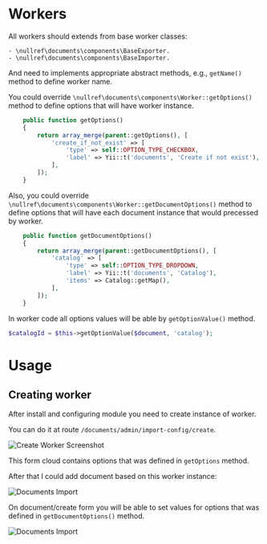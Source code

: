 Workers
======

All workers should extends from base worker classes:

    - \nullref\documents\components\BaseExporter.
    - \nullref\documents\components\BaseImporter.

And need to implements appropriate abstract methods, e.g., `getName()` method to define worker name.

You could override `\nullref\documents\components\Worker::getOptions()` method to define options that will have worker instance.

```php
    public function getOptions()
    {
        return array_merge(parent::getOptions(), [
            'create_if_not_exist' => [
                'type' => self::OPTION_TYPE_CHECKBOX,
                'label' => Yii::t('documents', 'Create if not exist'),
            ],
        ]);
    }
```
Also, you could override `\nullref\documents\components\Worker::getDocumentOptions()` method to define options that will have each document instance that would precessed by worker.

```php
    public function getDocumentOptions()
    {
        return array_merge(parent::getDocumentOptions(), [
            'catalog' => [
                'type' => self::OPTION_TYPE_DROPDOWN,
                'label' => Yii::t('documents', 'Catalog'),
                'items' => Catalog::getMap(),
            ],
        ]);
    }
```

In worker code all options values will be able by `getOptionValue()` method.

```php
$catalogId = $this->getOptionValue($document, 'catalog');
```




Usage
=====

Creating worker
--------------

After install and configuring module you need to create instance of worker.

You can do it at route `/documents/admin/import-config/create`.

![Create Worker Screenshot](https://raw.githubusercontent.com/NullRefExcep/yii2-documents/master/docs/images/worker-create.png)

This form cloud contains options that was defined in `getOptions` method.


After that I could add document based on this worker instance:

![Documents Import](https://raw.githubusercontent.com/NullRefExcep/yii2-documents/master/docs/images/documents-import.png)

On document/create form you will be able to set values for options that was defined in `getDocumentOptions()` method.


![Documents Import](https://raw.githubusercontent.com/NullRefExcep/yii2-documents/master/docs/images/document-create.png)